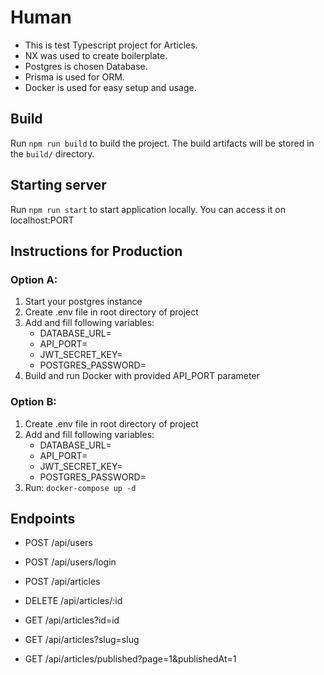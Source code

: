 # Human

- This is test Typescript project for Articles.
- NX was used to create boilerplate.
- Postgres is chosen Database.
- Prisma is used for ORM.
- Docker is used for easy setup and usage.

## Build

Run `npm run build` to build the project. The build artifacts will be stored in the `build/` directory.

## Starting server

Run `npm run start` to start application locally. You can access it on localhost:PORT

## Instructions for Production

### Option A:
1. Start your postgres instance
2. Create .env file in root directory of project
3. Add and fill following variables:
	- DATABASE_URL=
	- API_PORT=
	- JWT_SECRET_KEY=
	- POSTGRES_PASSWORD=
4. Build and run Docker with provided API_PORT parameter

### Option B:
1. Create .env file in root directory of project
2. Add and fill following variables:
	- DATABASE_URL=
	- API_PORT=
	- JWT_SECRET_KEY=
	- POSTGRES_PASSWORD=
3. Run: `docker-compose up -d`

## Endpoints

- POST /api/users
- POST /api/users/login

- POST /api/articles
- DELETE /api/articles/:id
- GET /api/articles?id=id
- GET /api/articles?slug=slug
- GET /api/articles/published?page=1&publishedAt=1